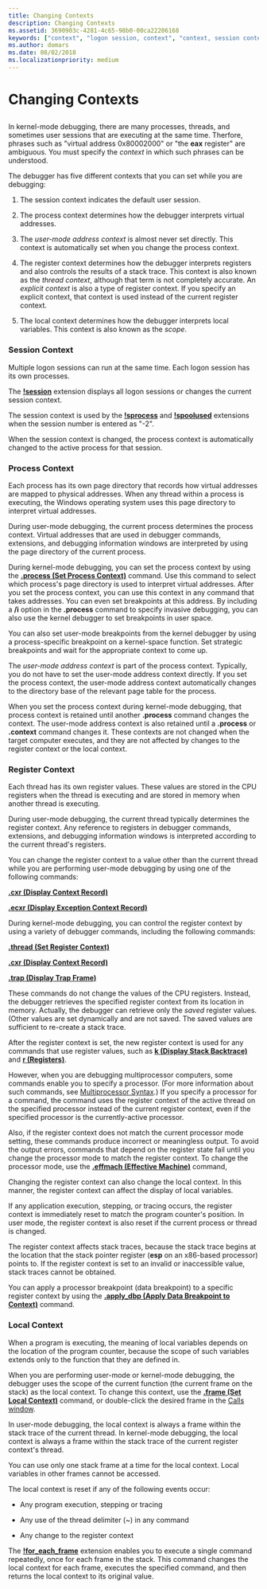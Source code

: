 ```yaml
---
title: Changing Contexts
description: Changing Contexts
ms.assetid: 3690903c-4281-4c65-98b0-00ca22206168
keywords: ["context", "logon session, context", "context, session context", "session, context", "user sessions", "session"]
ms.author: domars
ms.date: 08/02/2018
ms.localizationpriority: medium
---
```


# Changing Contexts


## <span id="ddk-changing-contexts_dbg"></span><span id="DDK_CHANGING_CONTEXTS_DBG"></span>


In kernel-mode debugging, there are many processes, threads, and sometimes user sessions that are executing at the same time. Therfore, phrases such as "virtual address 0x80002000" or "the **eax** register" are ambiguous. You must specify the *context* in which such phrases can be understood.

The debugger has five different contexts that you can set while you are debugging:

1.  The session context indicates the default user session. 

2.  The process context determines how the debugger interprets virtual addresses.

3.  The *user-mode address context* is almost never set directly. This context is automatically set when you change the process context.

4.  The register context determines how the debugger interprets registers and also controls the results of a stack trace. This context is also known as the *thread context*, although that term is not completely accurate. An *explicit context* is also a type of register context. If you specify an explicit context, that context is used instead of the current register context.

5.  The local context determines how the debugger interprets local variables. This context is also known as the *scope*.

### <span id="session-context"></span><span id="SESSION_CONTEXT"></span>Session Context

Multiple logon sessions can run at the same time. Each logon session has its own processes.

The [**!session**](-session.md) extension displays all logon sessions or changes the current session context.

The session context is used by the [**!sprocess**](-sprocess.md) and [**!spoolused**](https://msdn.microsoft.com/library/windows/hardware/ff565361) extensions when the session number is entered as "-2".

When the session context is changed, the process context is automatically changed to the active process for that session.

### <span id="process-context"></span><span id="PROCESS_CONTEXT"></span>Process Context

Each process has its own page directory that records how virtual addresses are mapped to physical addresses. When any thread within a process is executing, the Windows operating system uses this page directory to interpret virtual addresses.

During user-mode debugging, the current process determines the process context. Virtual addresses that are used in debugger commands, extensions, and debugging information windows are interpreted by using the page directory of the current process.

During kernel-mode debugging, you can set the process context by using the [**.process (Set Process Context)**](-process--set-process-context-.md) command. Use this command to select which process's page directory is used to interpret virtual addresses. After you set the process context, you can use this context in any command that takes addresses. You can even set breakpoints at this address. By including a **/i** option in the **.process** command to specify invasive debugging, you can also use the kernel debugger to set breakpoints in user space.

You can also set user-mode breakpoints from the kernel debugger by using a process-specific breakpoint on a kernel-space function. Set strategic breakpoints and wait for the appropriate context to come up.

The *user-mode address context* is part of the process context. Typically, you do not have to set the user-mode address context directly. If you set the process context, the user-mode address context automatically changes to the directory base of the relevant page table for the process. 

When you set the process context during kernel-mode debugging, that process context is retained until another **.process** command changes the context. The user-mode address context is also retained until a **.process** or **.context** command changes it. These contexts are not changed when the target computer executes, and they are not affected by changes to the register context or the local context.

### <span id="register-context"></span><span id="REGISTER_CONTEXT"></span>Register Context

Each thread has its own register values. These values are stored in the CPU registers when the thread is executing and are stored in memory when another thread is executing.

During user-mode debugging, the current thread typically determines the register context. Any reference to registers in debugger commands, extensions, and debugging information windows is interpreted according to the current thread's registers.

You can change the register context to a value other than the current thread while you are performing user-mode debugging by using one of the following commands:

[**.cxr (Display Context Record)**](-cxr--display-context-record-.md)

[**.ecxr (Display Exception Context Record)**](-ecxr--display-exception-context-record-.md)

During kernel-mode debugging, you can control the register context by using a variety of debugger commands, including the following commands:

[**.thread (Set Register Context)**](-thread--set-register-context-.md)

[**.cxr (Display Context Record)**](-cxr--display-context-record-.md)

[**.trap (Display Trap Frame)**](-trap--display-trap-frame-.md)

These commands do not change the values of the CPU registers. Instead, the debugger retrieves the specified register context from its location in memory. Actually, the debugger can retrieve only the *saved* register values. (Other values are set dynamically and are not saved. The saved values are sufficient to re-create a stack trace.

After the register context is set, the new register context is used for any commands that use register values, such as [**k (Display Stack Backtrace)**](k--kb--kc--kd--kp--kp--kv--display-stack-backtrace-.md) and [**r (Registers)**](r--registers-.md).

However, when you are debugging multiprocessor computers, some commands enable you to specify a processor. (For more information about such commands, see [Multiprocessor Syntax](multiprocessor-syntax.md).) If you specify a processor for a command, the command uses the register context of the active thread on the specified processor instead of the current register context, even if the specified processor is the currently-active processor.

Also, if the register context does not match the current processor mode setting, these commands produce incorrect or meaningless output. To avoid the output errors, commands that depend on the register state fail until you change the processor mode to match the register context. To change the processor mode, use the [**.effmach (Effective Machine)**](-effmach--effective-machine-.md) command,

Changing the register context can also change the local context. In this manner, the register context can affect the display of local variables.

If any application execution, stepping, or tracing occurs, the register context is immediately reset to match the program counter's position. In user mode, the register context is also reset if the current process or thread is changed.

The register context affects stack traces, because the stack trace begins at the location that the stack pointer register (**esp** on an x86-based processor) points to. If the register context is set to an invalid or inaccessible value, stack traces cannot be obtained.

You can apply a processor breakpoint (data breakpoint) to a specific register context by using the [**.apply\_dbp (Apply Data Breakpoint to Context)**](-apply-dbp--apply-data-breakpoint-to-context-.md) command.

### <span id="local-context"></span><span id="LOCAL_CONTEXT"></span>Local Context

When a program is executing, the meaning of local variables depends on the location of the program counter, because the scope of such variables extends only to the function that they are defined in.

When you are performing user-mode or kernel-mode debugging, the debugger uses the scope of the current function (the current frame on the stack) as the local context. To change this context, use the [**.frame (Set Local Context)**](-frame--set-local-context-.md) command, or double-click the desired frame in the [Calls window](calls-window.md).

In user-mode debugging, the local context is always a frame within the stack trace of the current thread. In kernel-mode debugging, the local context is always a frame within the stack trace of the current register context's thread.

You can use only one stack frame at a time for the local context. Local variables in other frames cannot be accessed.

The local context is reset if any of the following events occur:

-   Any program execution, stepping or tracing

-   Any use of the thread delimiter (~) in any command

-   Any change to the register context

The [**!for\_each\_frame**](-for-each-frame.md) extension enables you to execute a single command repeatedly, once for each frame in the stack. This command changes the local context for each frame, executes the specified command, and then returns the local context to its original value.

 

 





